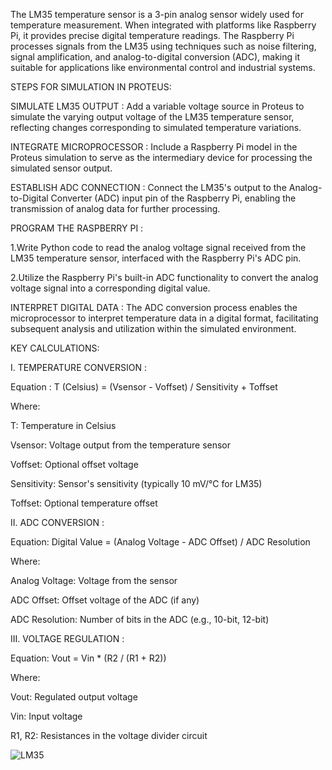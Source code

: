 The LM35 temperature sensor is a 3-pin analog sensor widely used for temperature measurement. When integrated with platforms like Raspberry Pi, it provides precise digital temperature readings. The Raspberry Pi processes signals from the LM35 using techniques such as noise filtering, signal amplification, and analog-to-digital conversion (ADC), making it suitable for applications like environmental control and industrial systems.

STEPS FOR SIMULATION IN PROTEUS:

SIMULATE LM35 OUTPUT : Add a variable voltage source in Proteus to simulate the varying output voltage of the LM35 temperature sensor, reflecting changes corresponding to simulated temperature variations.

INTEGRATE MICROPROCESSOR : Include a Raspberry Pi model in the Proteus simulation to serve as the intermediary device for processing the simulated sensor output.

ESTABLISH ADC CONNECTION : Connect the LM35's output to the Analog-to-Digital Converter (ADC) input pin of the Raspberry Pi, enabling the transmission of analog data for further processing.

PROGRAM THE RASPBERRY PI : 

1.Write Python code to read the analog voltage signal received from the LM35 temperature sensor, interfaced with the Raspberry Pi's ADC pin.

2.Utilize the Raspberry Pi's built-in ADC functionality to convert the analog voltage signal into a corresponding digital value.

INTERPRET DIGITAL DATA : The ADC conversion process enables the microprocessor to interpret temperature data in a digital format, facilitating subsequent analysis and utilization within the simulated environment.

KEY CALCULATIONS:

I. TEMPERATURE CONVERSION :

Equation : T (Celsius) = (Vsensor - Voffset) / Sensitivity + Toffset

Where:

T: Temperature in Celsius

Vsensor: Voltage output from the temperature sensor

Voffset: Optional offset voltage

Sensitivity: Sensor's sensitivity (typically 10 mV/°C for LM35)

Toffset: Optional temperature offset

II. ADC CONVERSION :

Equation: Digital Value = (Analog Voltage - ADC Offset) / ADC Resolution

Where:

Analog Voltage: Voltage from the sensor

ADC Offset: Offset voltage of the ADC (if any)

ADC Resolution: Number of bits in the ADC (e.g., 10-bit, 12-bit)

III. VOLTAGE REGULATION :

Equation: Vout = Vin * (R2 / (R1 + R2))

Where:

Vout: Regulated output voltage

Vin: Input voltage

R1, R2: Resistances in the voltage divider circuit

![LM35](https://github.com/user-attachments/assets/77ee5716-5918-4a39-9959-e8ab45104754)


